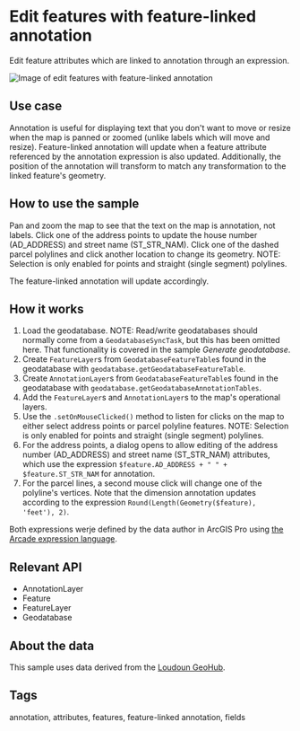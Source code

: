 # Edit features with feature-linked annotation

Edit feature attributes which are linked to annotation through an expression.

![Image of edit features with feature-linked annotation](edit-features-with-feature-linked-annotation.png)

## Use case

Annotation is useful for displaying text that you don't want to move or resize when the map is panned or zoomed (unlike labels which will move and resize). Feature-linked annotation will update when a feature attribute referenced by the annotation expression is also updated. Additionally, the position of the annotation will transform to match any transformation to the linked feature's geometry.

## How to use the sample

Pan and zoom the map to see that the text on the map is annotation, not labels. Click one of the address points to update the house number (AD_ADDRESS) and street name (ST_STR_NAM). Click one of the dashed parcel polylines and click another location to change its geometry. NOTE: Selection is only enabled for points and straight (single segment) polylines.

The feature-linked annotation will update accordingly.

## How it works

1. Load the geodatabase. NOTE: Read/write geodatabases should normally come from a `GeodatabaseSyncTask`, but this has been omitted here. That functionality is covered in the sample *Generate geodatabase*.
2. Create `FeatureLayer`s from `GeodatabaseFeatureTable`s found in the geodatabase with `geodatabase.getGeodatabaseFeatureTable`.
3. Create `AnnotationLayer`s from `GeodatabaseFeatureTable`s found in the geodatabase with `geodatabase.getGeodatabaseAnnotationTables`.
4. Add the `FeatureLayer`s and `AnnotationLayer`s to the map's operational layers.
5. Use the `.setOnMouseClicked()` method to listen for clicks on the map to either select address points or parcel polyline features.  NOTE: Selection is only enabled for points and straight (single segment) polylines.
6. For the address points, a dialog opens to allow editing of the address number (AD_ADDRESS) and street name (ST_STR_NAM) attributes, which use the expression `$feature.AD_ADDRESS + " " + $feature.ST_STR_NAM` for annotation.
7. For the parcel lines, a second mouse click will change one of the polyline's vertices. Note that the dimension annotation updates according to the expression `Round(Length(Geometry($feature), 'feet'), 2)`.

Both expressions werje defined by the data author in ArcGIS Pro using [the Arcade expression language](https://developers.arcgis.com/arcade/).

## Relevant API

* AnnotationLayer
* Feature
* FeatureLayer
* Geodatabase

## About the data

This sample uses data derived from the [Loudoun GeoHub](https://geohub-loudoungis.opendata.arcgis.com/).

## Tags

annotation, attributes, features, feature-linked annotation, fields